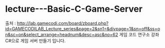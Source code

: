 # lecture---Basic-C-Game-Server
출처 : http://lab.gamecodi.com/board/zboard.php?id=GAMECODILAB_Lecture_series&page=2&sn1=&divpage=1&sn=off&ss=on&sc=on&select_arrange=headnum&desc=asc&no=62
게임 코드 연구소 강좌 C#으로 게임 서버 만들기 입니다.

